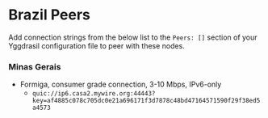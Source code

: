# Brazil Peers

Add connection strings from the below list to the `Peers: []` section of your
Yggdrasil configuration file to peer with these nodes.

### Minas Gerais

* Formiga, consumer grade connection, 3-10 Mbps, IPv6-only
  * `quic://ip6.casa2.mywire.org:44443?key=af4885c078c705dc0e21a696171f3d7878c48bd47164571590f29f38ed5a4573`
